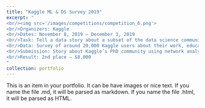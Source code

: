 ```yaml
---
title: "Kaggle ML & DS Survey 2019"
excerpt: "
<br/><img src='/images/competitions/competition_6.png'>
<br/>Organizers: Kaggle
<br/>Dates: November 8, 2019 – December 3, 2019
<br/>Task: Tell a data story about a subset of the data science community represented in this survey, through a combination of both narrative text and data exploration.
<br/>Data: Survey of around 20,000 Kaggle users about their work, education, skills etc.
<br/>Submission: Story about Kaggle’s PhD community using network analysis: network of participants, skills, and countries.
<br/>Result: 2nd place – $8,000
"
collection: portfolio
---
```


This is an item in your portfolio. It can be have images or nice text. If you name the file .md, it will be parsed as markdown. If you name the file .html, it will be parsed as HTML. 
